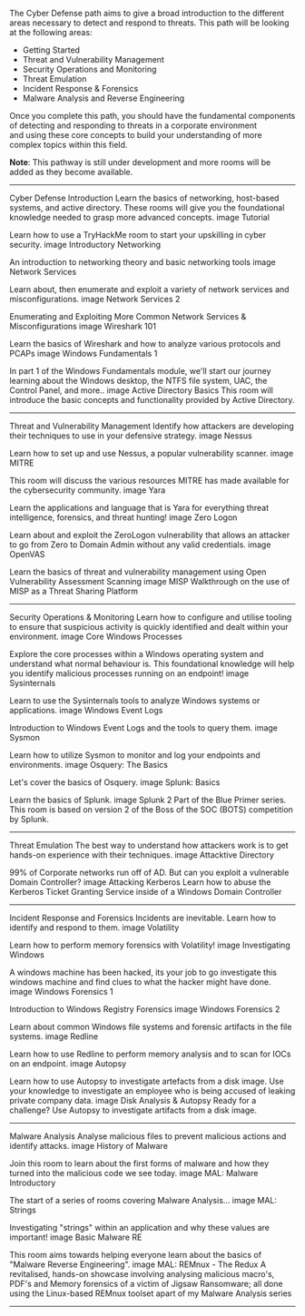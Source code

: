 
The Cyber Defense path aims to give a broad introduction to the different areas necessary to detect and respond to threats. This path will be looking at the following areas:

- Getting Started
- Threat and Vulnerability Management
- Security Operations and Monitoring
- Threat Emulation
- Incident Response & Forensics
- Malware Analysis and Reverse Engineering

Once you complete this path, you should have the fundamental components of detecting and responding to threats in a corporate environment and using these core concepts to build your understanding of more complex topics within this field.

**Note**: This pathway is still under development and more rooms will be added as they become available.

---

Cyber Defense Introduction
Learn the basics of networking, host-based systems, and active directory. These rooms will give you the foundational knowledge needed to grasp more advanced concepts.
image
Tutorial

Learn how to use a TryHackMe room to start your upskilling in cyber security.
image
Introductory Networking

An introduction to networking theory and basic networking tools
image
Network Services

Learn about, then enumerate and exploit a variety of network services and misconfigurations.
image
Network Services 2

Enumerating and Exploiting More Common Network Services & Misconfigurations
image
Wireshark 101

Learn the basics of Wireshark and how to analyze various protocols and PCAPs
image
Windows Fundamentals 1

In part 1 of the Windows Fundamentals module, we'll start our journey learning about the Windows desktop, the NTFS file system, UAC, the Control Panel, and more..
image
Active Directory Basics
This room will introduce the basic concepts and functionality provided by Active Directory.

---

Threat and Vulnerability Management
Identify how attackers are developing their techniques to use in your defensive strategy.
image
Nessus

Learn how to set up and use Nessus, a popular vulnerability scanner.
image
MITRE

This room will discuss the various resources MITRE has made available for the cybersecurity community.
image
Yara

Learn the applications and language that is Yara for everything threat intelligence, forensics, and threat hunting!
image
Zero Logon

Learn about and exploit the ZeroLogon vulnerability that allows an attacker to go from Zero to Domain Admin without any valid credentials.
image
OpenVAS

Learn the basics of threat and vulnerability management using Open Vulnerability Assessment Scanning
image
MISP
Walkthrough on the use of MISP as a Threat Sharing Platform

---

Security Operations & Monitoring
Learn how to configure and utilise tooling to ensure that suspicious activity is quickly identified and dealt within your environment.
image
Core Windows Processes

Explore the core processes within a Windows operating system and understand what normal behaviour is. This foundational knowledge will help you identify malicious processes running on an endpoint!
image
Sysinternals

Learn to use the Sysinternals tools to analyze Windows systems or applications.
image
Windows Event Logs

Introduction to Windows Event Logs and the tools to query them.
image
Sysmon

Learn how to utilize Sysmon to monitor and log your endpoints and environments.
image
Osquery: The Basics

Let's cover the basics of Osquery.
image
Splunk: Basics

Learn the basics of Splunk.
image
Splunk 2
Part of the Blue Primer series. This room is based on version 2 of the Boss of the SOC (BOTS) competition by Splunk.

---

Threat Emulation
The best way to understand how attackers work is to get hands-on experience with their techniques.
image
Attacktive Directory

99% of Corporate networks run off of AD. But can you exploit a vulnerable Domain Controller?
image
Attacking Kerberos
Learn how to abuse the Kerberos Ticket Granting Service inside of a Windows Domain Controller

---

Incident Response and Forensics
Incidents are inevitable. Learn how to identify and respond to them.
image
Volatility

Learn how to perform memory forensics with Volatility!
image
Investigating Windows

A windows machine has been hacked, its your job to go investigate this windows machine and find clues to what the hacker might have done.
image
Windows Forensics 1

Introduction to Windows Registry Forensics
image
Windows Forensics 2

Learn about common Windows file systems and forensic artifacts in the file systems.
image
Redline

Learn how to use Redline to perform memory analysis and to scan for IOCs on an endpoint.
image
Autopsy

Learn how to use Autopsy to investigate artefacts from a disk image. Use your knowledge to investigate an employee who is being accused of leaking private company data.
image
Disk Analysis & Autopsy
Ready for a challenge? Use Autopsy to investigate artifacts from a disk image.

---

Malware Analysis
Analyse malicious files to prevent malicious actions and identify attacks.
image
History of Malware

Join this room to learn about the first forms of malware and how they turned into the malicious code we see today.
image
MAL: Malware Introductory

The start of a series of rooms covering Malware Analysis...
image
MAL: Strings

Investigating "strings" within an application and why these values are important!
image
Basic Malware RE

This room aims towards helping everyone learn about the basics of "Malware Reverse Engineering".
image
MAL: REMnux - The Redux
A revitalised, hands-on showcase involving analysing malicious macro's, PDF's and Memory forensics of a victim of Jigsaw Ransomware; all done using the Linux-based REMnux toolset apart of my Malware Analysis series

---

